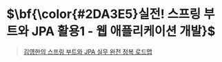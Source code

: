 # $\bf{\color{#2DA3E5}실전! 스프링 부트와 JPA 활용1 - 웹 애플리케이션 개발}$
>[김영한의 스프링 부트와 JPA 실무 완전 정복 로드맵](https://www.inflearn.com/roadmaps/149)
